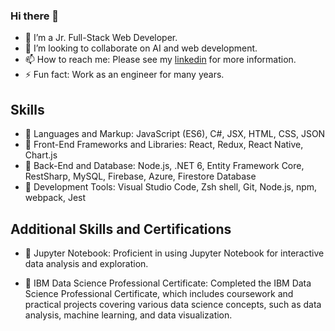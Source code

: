 ### Hi there 👋

<!--
**nancyliqn91/nancyliqn91** is a ✨ _special_ ✨ repository because its `README.md` (this file) appears on your GitHub profile.
-->

- 🔭 I’m a Jr. Full-Stack Web Developer.
- 👯 I’m looking to collaborate on AI and web development.
- 📫 How to reach me: Please see my [linkedin](www.linkedin.com/in/qian-li-calla) for more information.
- ⚡ Fun fact: Work as an engineer for many years.

## Skills
- 🌱 Languages and Markup: JavaScript (ES6), C#, JSX, HTML, CSS, JSON
- 🌱 Front-End Frameworks and Libraries: React, Redux, React Native, Chart.js 
- 🌱 Back-End and Database: Node.js, .NET 6, Entity Framework Core, RestSharp, MySQL, Firebase, Azure, Firestore Database
- 🌱 Development Tools: Visual Studio Code, Zsh shell, Git, Node.js, npm, webpack, Jest
## Additional Skills and Certifications

- 🌱 Jupyter Notebook: Proficient in using Jupyter Notebook for interactive data analysis and exploration.

- 🌱 IBM Data Science Professional Certificate: Completed the IBM Data Science Professional Certificate, which includes coursework and practical projects covering various data science concepts, such as data analysis, machine learning, and data visualization.
